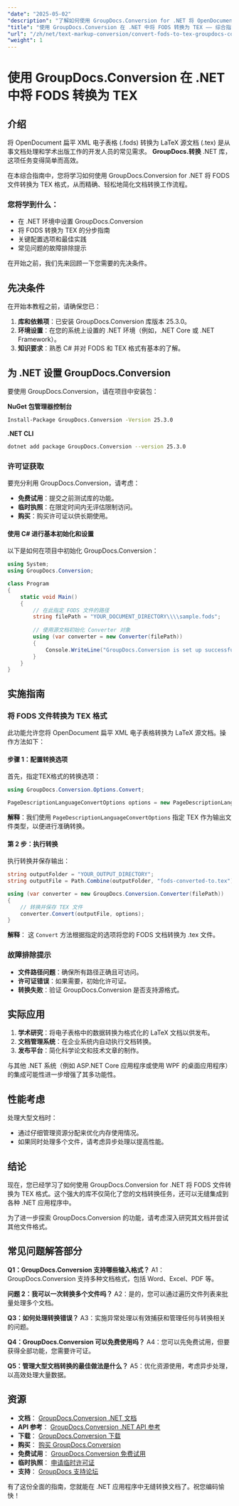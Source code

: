 ```yaml
---
"date": "2025-05-02"
"description": "了解如何使用 GroupDocs.Conversion for .NET 将 OpenDocument 扁平 XML 电子表格 (.fods) 无缝转换为 LaTeX 文档 (.tex)。本指南提供分步说明和最佳实践。"
"title": "使用 GroupDocs.Conversion 在 .NET 中将 FODS 转换为 TEX —— 综合指南"
"url": "/zh/net/text-markup-conversion/convert-fods-to-tex-groupdocs-conversion-net/"
"weight": 1
---
```


# 使用 GroupDocs.Conversion 在 .NET 中将 FODS 转换为 TEX

## 介绍

将 OpenDocument 扁平 XML 电子表格 (.fods) 转换为 LaTeX 源文档 (.tex) 是从事文档处理和学术出版工作的开发人员的常见需求。 **GroupDocs.转换** .NET 库，这项任务变得简单而高效。

在本综合指南中，您将学习如何使用 GroupDocs.Conversion for .NET 将 FODS 文件转换为 TEX 格式，从而精确、轻松地简化文档转换工作流程。

### 您将学到什么：
- 在 .NET 环境中设置 GroupDocs.Conversion
- 将 FODS 转换为 TEX 的分步指南
- 关键配置选项和最佳实践
- 常见问题的故障排除提示

在开始之前，我们先来回顾一下您需要的先决条件。

## 先决条件

在开始本教程之前，请确保您已：
1. **库和依赖项**：已安装 GroupDocs.Conversion 库版本 25.3.0。
2. **环境设置**：在您的系统上设置的 .NET 环境（例如，.NET Core 或 .NET Framework）。
3. **知识要求**：熟悉 C# 并对 FODS 和 TEX 格式有基本的了解。

## 为 .NET 设置 GroupDocs.Conversion

要使用 GroupDocs.Conversion，请在项目中安装包：

**NuGet 包管理器控制台**
```bash
Install-Package GroupDocs.Conversion -Version 25.3.0
```

**\.NET CLI**
```bash
dotnet add package GroupDocs.Conversion --version 25.3.0
```

### 许可证获取
要充分利用 GroupDocs.Conversion，请考虑：
- **免费试用**：提交之前测试库的功能。
- **临时执照**：在限定时间内无评估限制访问。
- **购买**：购买许可证以供长期使用。

#### 使用 C# 进行基本初始化和设置
以下是如何在项目中初始化 GroupDocs.Conversion：
```csharp
using System;
using GroupDocs.Conversion;

class Program
{
    static void Main()
    {
        // 在此指定 FODS 文件的路径
        string filePath = "YOUR_DOCUMENT_DIRECTORY\\\\sample.fods";
        
        // 使用源文档初始化 Converter 对象
        using (var converter = new Converter(filePath))
        {
            Console.WriteLine("GroupDocs.Conversion is set up successfully.");
        }
    }
}
```

## 实施指南

### 将 FODS 文件转换为 TEX 格式
此功能允许您将 OpenDocument 扁平 XML 电子表格转换为 LaTeX 源文档。操作方法如下：

#### 步骤 1：配置转换选项
首先，指定TEX格式的转换选项：
```csharp
using GroupDocs.Conversion.Options.Convert;

PageDescriptionLanguageConvertOptions options = new PageDescriptionLanguageConvertOptions { Format = GroupDocs.Conversion.FileTypes.PageDescriptionLanguageFileType.Tex };
```
**解释**：我们使用 `PageDescriptionLanguageConvertOptions` 指定 TEX 作为输出文件类型，以便进行准确转换。

#### 第 2 步：执行转换
执行转换并保存输出：
```csharp
string outputFolder = "YOUR_OUTPUT_DIRECTORY";
string outputFile = Path.Combine(outputFolder, "fods-converted-to.tex");

using (var converter = new GroupDocs.Conversion.Converter(filePath))
{
    // 转换并保存 TEX 文件
    converter.Convert(outputFile, options);
}
```
**解释**： 这 `Convert` 方法根据指定的选项将您的 FODS 文档转换为 .tex 文件。

### 故障排除提示
- **文件路径问题**：确保所有路径正确且可访问。
- **许可证错误**：如果需要，初始化许可证。
- **转换失败**：验证 GroupDocs.Conversion 是否支持源格式。

## 实际应用
1. **学术研究**：将电子表格中的数据转换为格式化的 LaTeX 文档以供发布。
2. **文档管理系统**：在企业系统内自动执行文档转换。
3. **发布平台**：简化科学论文和技术文章的制作。

与其他 .NET 系统（例如 ASP.NET Core 应用程序或使用 WPF 的桌面应用程序）的集成可能性进一步增强了其多功能性。

## 性能考虑
处理大型文档时：
- 通过仔细管理资源分配来优化内存使用情况。
- 如果同时处理多个文件，请考虑异步处理以提高性能。

## 结论
现在，您已经学习了如何使用 GroupDocs.Conversion for .NET 将 FODS 文件转换为 TEX 格式。这个强大的库不仅简化了您的文档转换任务，还可以无缝集成到各种 .NET 应用程序中。

为了进一步探索 GroupDocs.Conversion 的功能，请考虑深入研究其文档并尝试其他文件格式。

## 常见问题解答部分
**Q1：GroupDocs.Conversion 支持哪些输入格式？**
A1：GroupDocs.Conversion 支持多种文档格式，包括 Word、Excel、PDF 等。 

**问题 2：我可以一次转换多个文件吗？**
A2：是的，您可以通过遍历文件列表来批量处理多个文档。

**Q3：如何处理转换错误？**
A3：实施异常处理以有效捕获和管理任何与转换相关的问题。

**Q4：GroupDocs.Conversion 可以免费使用吗？**
A4：您可以先免费试用，但要获得全部功能，您需要许可证。

**Q5：管理大型文档转换的最佳做法是什么？**
A5：优化资源使用，考虑异步处理，以高效处理大量数据。

## 资源
- **文档**： [GroupDocs.Conversion .NET 文档](https://docs.groupdocs.com/conversion/net/)
- **API 参考**： [GroupDocs.Conversion .NET API 参考](https://reference.groupdocs.com/conversion/net/)
- **下载**： [GroupDocs.Conversion 下载](https://releases.groupdocs.com/conversion/net/)
- **购买**： [购买 GroupDocs.Conversion](https://purchase.groupdocs.com/buy)
- **免费试用**： [GroupDocs.Conversion 免费试用](https://releases.groupdocs.com/conversion/net/)
- **临时执照**： [申请临时许可证](https://purchase.groupdocs.com/temporary-license/)
- **支持**： [GroupDocs 支持论坛](https://forum.groupdocs.com/c/conversion/10)

有了这份全面的指南，您就能在 .NET 应用程序中无缝转换文档了。祝您编码愉快！